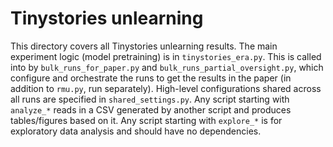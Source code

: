 # Tinystories unlearning

This directory covers all Tinystories unlearning results. The main experiment logic (model pretraining) is in `tinystories_era.py`. This is called into by `bulk_runs_for_paper.py` and `bulk_runs_partial_oversight.py`, which configure and orchestrate the runs to get the results in the paper (in addition to `rmu.py`, run separately). High-level configurations shared across all runs are specified in `shared_settings.py`. Any script starting with `analyze_*` reads in a CSV generated by another script and produces tables/figures based on it. Any script starting with `explore_*` is for exploratory data analysis and should have no dependencies.
